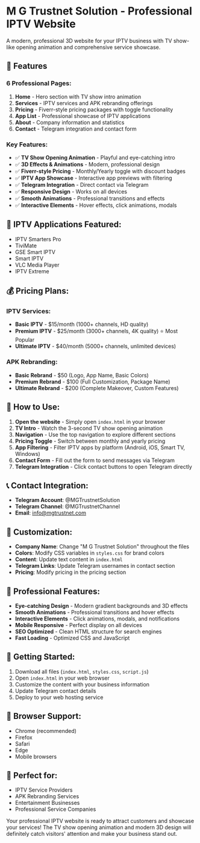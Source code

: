# M G Trustnet Solution - Professional IPTV Website

A modern, professional 3D website for your IPTV business with TV show-like opening animation and comprehensive service showcase.

## 🚀 Features

### 6 Professional Pages:
1. **Home** - Hero section with TV show intro animation
2. **Services** - IPTV services and APK rebranding offerings
3. **Pricing** - Fiverr-style pricing packages with toggle functionality
4. **App List** - Professional showcase of IPTV applications
5. **About** - Company information and statistics
6. **Contact** - Telegram integration and contact form

### Key Features:
- ✅ **TV Show Opening Animation** - Playful and eye-catching intro
- ✅ **3D Effects & Animations** - Modern, professional design
- ✅ **Fiverr-style Pricing** - Monthly/Yearly toggle with discount badges
- ✅ **IPTV App Showcase** - Interactive app previews with filtering
- ✅ **Telegram Integration** - Direct contact via Telegram
- ✅ **Responsive Design** - Works on all devices
- ✅ **Smooth Animations** - Professional transitions and effects
- ✅ **Interactive Elements** - Hover effects, click animations, modals

## 📱 IPTV Applications Featured:
- IPTV Smarters Pro
- TiviMate
- GSE Smart IPTV
- Smart IPTV
- VLC Media Player
- IPTV Extreme

## 💰 Pricing Plans:
### IPTV Services:
- **Basic IPTV** - $15/month (1000+ channels, HD quality)
- **Premium IPTV** - $25/month (3000+ channels, 4K quality) ⭐ Most Popular
- **Ultimate IPTV** - $40/month (5000+ channels, unlimited devices)

### APK Rebranding:
- **Basic Rebrand** - $50 (Logo, App Name, Basic Colors)
- **Premium Rebrand** - $100 (Full Customization, Package Name)
- **Ultimate Rebrand** - $200 (Complete Makeover, Custom Features)

## 🔧 How to Use:

1. **Open the website** - Simply open `index.html` in your browser
2. **TV Intro** - Watch the 3-second TV show opening animation
3. **Navigation** - Use the top navigation to explore different sections
4. **Pricing Toggle** - Switch between monthly and yearly pricing
5. **App Filtering** - Filter IPTV apps by platform (Android, iOS, Smart TV, Windows)
6. **Contact Form** - Fill out the form to send messages via Telegram
7. **Telegram Integration** - Click contact buttons to open Telegram directly

## 📞 Contact Integration:
- **Telegram Account**: @MGTrustnetSolution
- **Telegram Channel**: @MGTrustnetChannel
- **Email**: info@mgtrustnet.com

## 🎨 Customization:
- **Company Name**: Change "M G Trustnet Solution" throughout the files
- **Colors**: Modify CSS variables in `styles.css` for brand colors
- **Content**: Update text content in `index.html`
- **Telegram Links**: Update Telegram usernames in contact section
- **Pricing**: Modify pricing in the pricing section

## 🌟 Professional Features:
- **Eye-catching Design** - Modern gradient backgrounds and 3D effects
- **Smooth Animations** - Professional transitions and hover effects
- **Interactive Elements** - Click animations, modals, and notifications
- **Mobile Responsive** - Perfect display on all devices
- **SEO Optimized** - Clean HTML structure for search engines
- **Fast Loading** - Optimized CSS and JavaScript

## 🚀 Getting Started:
1. Download all files (`index.html`, `styles.css`, `script.js`)
2. Open `index.html` in your web browser
3. Customize the content with your business information
4. Update Telegram contact details
5. Deploy to your web hosting service

## 📱 Browser Support:
- Chrome (recommended)
- Firefox
- Safari
- Edge
- Mobile browsers

## 🎯 Perfect for:
- IPTV Service Providers
- APK Rebranding Services
- Entertainment Businesses
- Professional Service Companies

Your professional IPTV website is ready to attract customers and showcase your services! The TV show opening animation and modern 3D design will definitely catch visitors' attention and make your business stand out.
